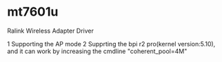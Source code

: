 mt7601u
=======

Ralink Wireless Adapter Driver

1 Supporting the AP mode
2 Supprting the bpi r2 pro(kernel version:5.10), and it can work by increasing the cmdline "coherent_pool=4M"
